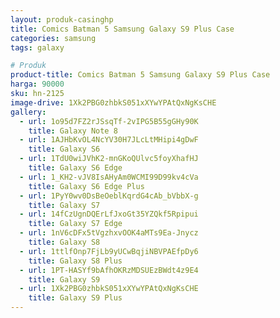 ```yaml
---
layout: produk-casinghp
title: Comics Batman 5 Samsung Galaxy S9 Plus Case
categories: samsung
tags: galaxy

# Produk
product-title: Comics Batman 5 Samsung Galaxy S9 Plus Case
harga: 90000
sku: hn-2125
image-drive: 1Xk2PBG0zhbkS051xXYwYPAtQxNgKsCHE
gallery:
  - url: 1o95d7FZ2rJSsqTf-2vIPG5B55gGHy90K
    title: Galaxy Note 8
  - url: 1AJHbKvOL4NcYV30H7JLcLtMHipi4gDwF
    title: Galaxy S6
  - url: 1TdU0wiJVhK2-mnGKoQUlvc5foyXhafHJ
    title: Galaxy S6 Edge
  - url: 1_KH2-vJV8IsAHyAm0WCMI99D99kv4cVa
    title: Galaxy S6 Edge Plus
  - url: 1PyY0wv0DsBeOeblKqrdG4cAb_bVbbX-g
    title: Galaxy S7
  - url: 14fCzUgnDQErLfJxoGt35YZQkf5Rpipui
    title: Galaxy S7 Edge
  - url: 1nV6cDFx5tVgzhxvOOK4aMTs9Ea-Jnycz
    title: Galaxy S8
  - url: 1ttlfOnp7FjLb9yUCwBqjiNBVPAEfpDy6
    title: Galaxy S8 Plus
  - url: 1PT-HASYf9bAfhOKRzMDSUEzBWdt4z9E4
    title: Galaxy S9
  - url: 1Xk2PBG0zhbkS051xXYwYPAtQxNgKsCHE
    title: Galaxy S9 Plus
---
```

